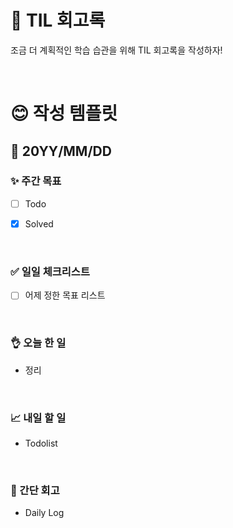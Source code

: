 # 🦕 TIL 회고록

조금 더 계획적인 학습 습관을 위해 TIL 회고록을 작성하자! 

<br/>

# 😊 작성 템플릿


## 📅 20YY/MM/DD


### ✨ 주간 목표
- [ ] Todo
- [X] Solved


<br/>

### ✅ 일일 체크리스트
- [ ] 어제 정한 목표 리스트

<br/>

### 👌 오늘 한 일

- 정리

<br/>

### 📈 내일 할 일

- Todolist

<br/>

### 💭 간단 회고

- Daily Log
